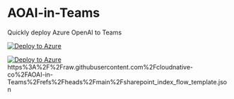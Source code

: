 # AOAI-in-Teams
Quickly deploy Azure OpenAI to Teams

[![Deploy to Azure](https://aka.ms/deploytoazurebutton)](https://portal.azure.com/#create/Microsoft.Template/uri/https%3A%2F%2Fraw.githubusercontent.com%2Fcloudnative-co%2FAOAI-in-Teams%2Fmain%2Ftemplate.json)



[![Deploy to Azure](https://aka.ms/deploytoazurebutton)](https://portal.azure.com/#create/Microsoft.Template/uri/https%3A%2F%2Fraw.githubusercontent.com%2Fcloudnative-co%2FAOAI-in-Teams%2Frefs%2Fheads%2Fmain%2Fsharepoint_index_flow_template.json)
https%3A%2F%2Fraw.githubusercontent.com%2Fcloudnative-co%2FAOAI-in-Teams%2Frefs%2Fheads%2Fmain%2Fsharepoint_index_flow_template.json
